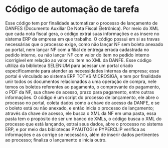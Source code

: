 # Código de automação de tarefa

 Esse código tem por finalidade automatizar o processo de lançamento de DANFES (Documento Auxiliar De Nota Fiscal Eletrônica). Por meio do XML que cada nota fiscal gera, o código extrai suas informações e as insere no sistema ERP da empresa em que trabalho. O código possui em si as travas necessárias que o processo exige, como não lançar NF sem boleto anexado ao portal, nem lançar NF com a filial de entrega errada cadastrada no pedido interno, ou não lançar NF com valor do item no pedido interno icorrígivel em relação ao valor do item no XML da DANFE. Esse código ultiliza da biblioteca SELENIUM para acessar um portal criado especificamente para atender as necessidades internas da empresa; esse portal é vinculado ao sistema ERP TOTVS MICROSIGA, e tem por finalidade unir todos os documentos relacionados a uma operação de compra, nele temos os boletos referentes ao pagamento, o comprovante do pagamento, o PDF da NF, sua chave de acesso, prazo para pagamento, entre outras informações. O código é um script do processo de lançamento, ele abre o processo no portal, coleta dados como a chave de acesso da DANFE, e se o boleto está ou não anexado, e então inicia o processo de lançamento; através da chave de acesso, ele busca o XML da NF em uma pasta, essa pasta tem o propósito de ser um banco de XMLs, o código busca o XML do processo que está lançando, extrai seus dados, abre o processo no sistema ERP, e por meio das bibliotecas PYAUTOGI e PYPERCLIP verifica as informações e as corrige se necessário, além de inserir dados pertinentes ao processo; finaliza o lançamento e inicia outro.

